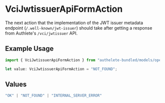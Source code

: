 # VciJwtissuerApiFormAction

The next action that the implementation of the JWT issuer metadata
endpoint (`/.well-known/jwt-issuer`) should take after getting
a response from Authlete's `/vci/jwtissuer` API.


## Example Usage

```typescript
import { VciJwtissuerApiFormAction } from "authelete-bundled/models/operations";

let value: VciJwtissuerApiFormAction = "NOT_FOUND";
```

## Values

```typescript
"OK" | "NOT_FOUND" | "INTERNAL_SERVER_ERROR"
```
